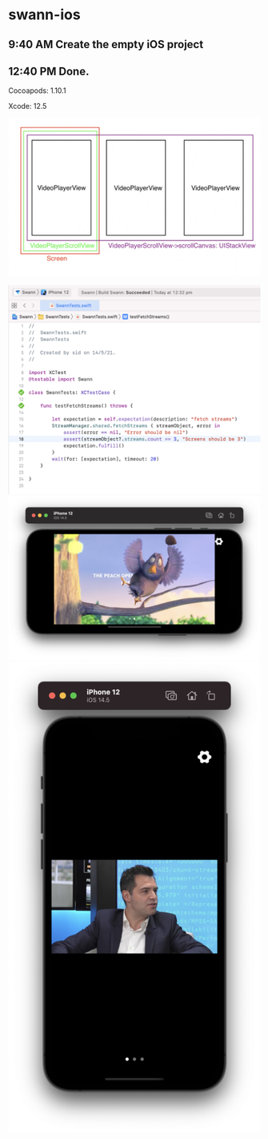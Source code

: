 # swann-ios

## 9:40 AM Create the empty iOS project

## 12:40 PM Done.

Cocoapods: 1.10.1

Xcode: 12.5

![UI layout](https://github.com/zhangxigithub/swann-ios/blob/main/Demo/UI-layout.jpg?raw=true)


![Screen shot 1](https://github.com/zhangxigithub/swann-ios/blob/main/Demo/screenshot1.png?raw=true)
![Screen shot 2](https://github.com/zhangxigithub/swann-ios/blob/main/Demo/screenshot2.png?raw=true)
![Screen shot 3](https://github.com/zhangxigithub/swann-ios/blob/main/Demo/screenshot3.png?raw=true)





